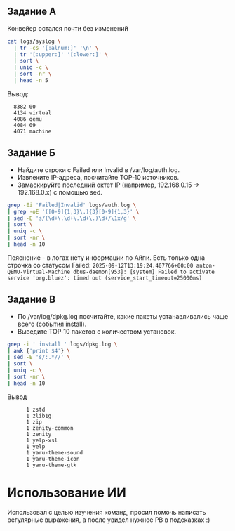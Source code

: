 ## Задание А

Конвейер остался почти без изменений
```bash
cat logs/syslog \
  | tr -cs '[:alnum:]' '\n' \
  | tr '[:upper:]' '[:lower:]' \
  | sort \
  | uniq -c \
  | sort -nr \
  | head -n 5
```
Вывод: 
```
  8382 00
  4134 virtual
  4086 qemu
  4084 09
  4071 machine
```

## Задание Б

- Найдите строки с Failed или Invalid в /var/log/auth.log.
- Извлеките IP‑адреса, посчитайте TOP‑10 источников.
- Замаскируйте последний октет IP (например, 192.168.0.15 → 192.168.0.x) с помощью sed.
```bash
grep -Ei 'Failed|Invalid' logs/auth.log \
| grep -oE '([0-9]{1,3}\.){3}[0-9]{1,3}' \
| sed -E 's/(\d+\.\d+\.\d+\.)\d+/\1x/g' \
| sort \
| uniq -c \
| sort -nr \
| head -n 10
```
Пояснение - в логах нету информации по Айпи. Есть только одна строчка со статусом Failed: `2025-09-12T13:19:24.407766+00:00 anton-QEMU-Virtual-Machine dbus-daemon[953]: [system] Failed to activate service 'org.bluez': timed out (service_start_timeout=25000ms)`

## Задание В

- По /var/log/dpkg.log посчитайте, какие пакеты устанавливались чаще всего (события install).
- Выведите TOP‑10 пакетов с количеством установок.
```bash
grep -i ' install ' logs/dpkg.log \
| awk {'print $4'} \
| sed -E 's/:.*//' \
| sort \
| uniq -c \
| sort -nr \
| head -n 10
```
Вывод
```
      1 zstd
      1 zlib1g
      1 zip
      1 zenity-common
      1 zenity
      1 yelp-xsl
      1 yelp
      1 yaru-theme-sound
      1 yaru-theme-icon
      1 yaru-theme-gtk
```

# Использование ИИ
Использовал с целью изучения команд, просил помочь написать регулярные выражения, а после увидел нужное РВ в подсказках :)

